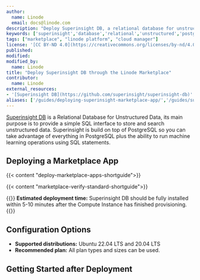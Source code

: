 ```yaml
---
author:
  name: Linode
  email: docs@linode.com
description: "Deploy Superinsight DB, a relational database for unstructured data, on the Linode platform."
keywords: ['superinsight','database','relational','unstructured','postgresql']
tags: ["marketplace", "linode platform", "cloud manager"]
license: '[CC BY-ND 4.0](https://creativecommons.org/licenses/by-nd/4.0)'
published: 
modified: 
modified_by:
  name: Linode
title: "Deploy Superinsight DB through the Linode Marketplace"
contributor:
  name: Linode
external_resources:
- '[Superinsight DB](https://github.com/superinsight/superinsight-db)'
aliases: ['/guides/deploying-superinsight-marketplace-app/','/guides/superinsight-marketplace-app/']
---
```


[Superinsight DB](https://github.com/superinsight/superinsight-db) is a Relational Database for Unstructured Data, its main purpose is to provide a simple SQL interface to store and search unstructured data. Superinsight is build on top of PostgreSQL so you can take advantage of everything in PostgreSQL plus the ability to run machine learning operations using SQL statements.

## Deploying a Marketplace App

{{< content "deploy-marketplace-apps-shortguide">}}

{{< content "marketplace-verify-standard-shortguide">}}

{{<note>}}
**Estimated deployment time:** Superinsight DB should be fully installed within 5-10 minutes after the Compute Instance has finished provisioning.
{{</note>}}

## Configuration Options

- **Supported distributions:** Ubuntu 22.04 LTS and 20.04 LTS
- **Recommended plan:** All plan types and sizes can be used. 

## Getting Started after Deployment 

